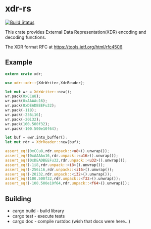 xdr-rs
======

[![Build Status](https://travis-ci.org/savant2212/xdr-rs.svg?branch=master)](https://travis-ci.org/savant2212/xdr-rs)

This crate provides External Data Representation(XDR) encoding and decoding functions.

The XDR format RFC at https://tools.ietf.org/html/rfc4506

Example
-------

```rust
extern crate xdr;

use xdr::xdr::{XdrWriter,XdrReader};

let mut wr = XdrWriter::new();
wr.pack(0xCCu8);
wr.pack(0xAAAAu16);
wr.pack(0xDEADBEEFu32);
wr.pack(-1i8);
wr.pack(-256i16);
wr.pack(-20i32);
wr.pack(100.500f32);
wr.pack(-100.500e10f64);

let buf = &wr.into_buffer();
let mut rdr = XdrReader::new(buf);

assert_eq!(0xCCu8,rdr.unpack::<u8>().unwrap());
assert_eq!(0xAAAAu16,rdr.unpack::<u16>().unwrap());
assert_eq!(0xDEADBEEFu32,rdr.unpack::<u32>().unwrap());
assert_eq!(-1i8,rdr.unpack::<i8>().unwrap());
assert_eq!(-256i16,rdr.unpack::<i16>().unwrap());
assert_eq!(-20i32,rdr.unpack::<i32>().unwrap());
assert_eq!(100.500f32,rdr.unpack::<f32>().unwrap());
assert_eq!(-100.500e10f64,rdr.unpack::<f64>().unwrap());
```

Building
--------

- cargo build - build library
- cargo test - execute tests
- cargo doc - compile rustdoc (wish that docs were here...)
